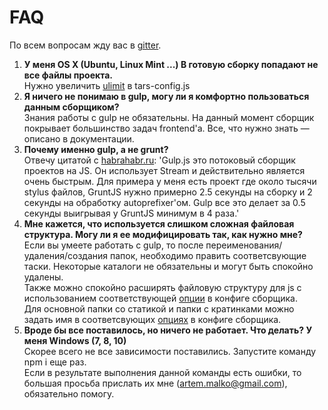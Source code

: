 FAQ
===

По всем вопросам жду вас в <a href="https://gitter.im/artem-malko/tars?utm_source=badge&utm_medium=badge&utm_campaign=pr-badge" target="_blank">gitter</a>.

<ol>
    <li>
        <strong>У меня OS X (Ubuntu, Linux Mint ...) В готовую сборку попадают не все файлы проекта.</strong><br/>
        Нужно увеличить <a href="options.md#ulimit">ulimit</a> в tars-config.js
    </li>
    <li>
        <strong>Я ничего не понимаю в gulp, могу ли я комфортно пользоваться данным сборщиком?</strong><br/>
        Знания работы с gulp не обязательны. На данный момент сборщик покрывает большинство задач frontend'а. Все, что нужно знать — описано в документации.
    </li>
    <li>
        <strong>Почему именно gulp, а не grunt?</strong><br/>
        Отвечу цитатой с <a href="http://habrahabr.ru/post/208890/" target="_blank">habrahabr.ru</a>: 'Gulp.js это потоковый сборщик проектов на JS. Он использует Stream и действительно является очень быстрым. Для примера у меня есть проект где около тысячи stylus файлов, GruntJS нужно примерно 2.5 секунды на сборку и 2 секунды на обработку autoprefixer'ом. Gulp все это делает за 0.5 секунды выигрывая у GruntJS минимум в 4 раза.'
    </li>
    <li>
        <strong>Мне кажется, что используется слишком сложная файловая структура. Могу ли я ее модифицировать так, как нужно мне?</strong><br/>
        Если вы умеете работать с gulp, то после переименования/удаления/создания папок, необходимо править соответсвующие таски. Некоторые каталоги не обязательны и могут быть спокойно удалены.<br/>
        Также можно спокойно расширять файловую структуру для js с использованием соответствующей <a href="options.md#jspathstoconcatbeforemodulesjs-%D0%B8-jspathstoconcataftermodulesjs">опции</a> в конфиге сборщика.<br/>
        Для основной папки со статикой и папки с кратинками можно задать имя в соответсвующих <a href="options.md#fs">опциях</a> в конфиге сборщика.
    </li>
    <li>
        <strong>Вроде бы все поставилось, но ничего не работает. Что делать? У меня Windows (7, 8, 10)</strong><br/>
        Скорее всего не все зависимости поставились. Запустите команду npm i еще раз.<br/>
        Если в результате выполнения данной команды есть ошибки, то большая просьба прислать их мне (<a href="mailto:artem.malko@gmail.com">artem.malko@gmail.com</a>), обязательно помогу.
    </li>
</ol>